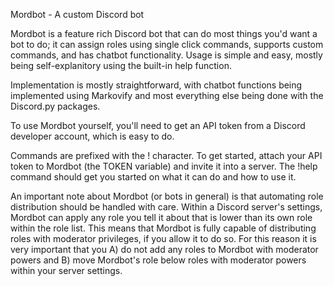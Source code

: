Mordbot - A custom Discord bot

Mordbot is a feature rich Discord bot that can do most things you'd want a bot to do; it can assign roles using single click commands, supports custom commands, and has chatbot functionality. Usage is simple and easy, mostly being self-explanitory using the built-in help function.

Implementation is mostly straightforward, with chatbot functions being implemented using Markovify and most everything else being done with the Discord.py packages. 

To use Mordbot yourself, you'll need to get an API token from a Discord developer account, which is easy to do. 

Commands are prefixed with the ! character. To get started, attach your API token to Mordbot (the TOKEN variable) and invite it into a server. The !help command should get you started on what it can do and how to use it.

An important note about Mordbot (or bots in general) is that automating role distribution should be handled with care. Within a Discord server's settings, Mordbot can apply any role you tell it about that is lower than its own role within the role list. This means that Mordbot is fully capable of distributing roles with moderator privileges, if you allow it to do so. For this reason it is very important that you A) do not add any roles to Mordbot with moderator powers and B) move Mordbot's role below roles with moderator powers within your server settings. 
